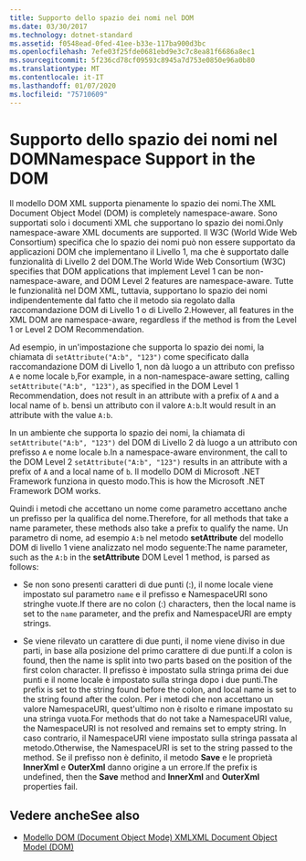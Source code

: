 ```yaml
---
title: Supporto dello spazio dei nomi nel DOM
ms.date: 03/30/2017
ms.technology: dotnet-standard
ms.assetid: f0548ead-0fed-41ee-b33e-117ba900d3bc
ms.openlocfilehash: 7efe03f25fde0681ebd9e3c7c8ea81f6686a8ec1
ms.sourcegitcommit: 5f236cd78cf09593c8945a7d753e0850e96a0b80
ms.translationtype: MT
ms.contentlocale: it-IT
ms.lasthandoff: 01/07/2020
ms.locfileid: "75710609"
---
```

# <a name="namespace-support-in-the-dom"></a><span data-ttu-id="17b9a-102">Supporto dello spazio dei nomi nel DOM</span><span class="sxs-lookup"><span data-stu-id="17b9a-102">Namespace Support in the DOM</span></span>
<span data-ttu-id="17b9a-103">Il modello DOM XML supporta pienamente lo spazio dei nomi.</span><span class="sxs-lookup"><span data-stu-id="17b9a-103">The XML Document Object Model (DOM) is completely namespace-aware.</span></span> <span data-ttu-id="17b9a-104">Sono supportati solo i documenti XML che supportano lo spazio dei nomi.</span><span class="sxs-lookup"><span data-stu-id="17b9a-104">Only namespace-aware XML documents are supported.</span></span> <span data-ttu-id="17b9a-105">Il W3C (World Wide Web Consortium) specifica che lo spazio dei nomi può non essere supportato da applicazioni DOM che implementano il Livello 1, ma che è supportato dalle funzionalità di Livello 2 del DOM.</span><span class="sxs-lookup"><span data-stu-id="17b9a-105">The World Wide Web Consortium (W3C) specifies that DOM applications that implement Level 1 can be non-namespace-aware, and DOM Level 2 features are namespace-aware.</span></span> <span data-ttu-id="17b9a-106">Tutte le funzionalità nel DOM XML, tuttavia, supportano lo spazio dei nomi indipendentemente dal fatto che il metodo sia regolato dalla raccomandazione DOM di Livello 1 o di Livello 2.</span><span class="sxs-lookup"><span data-stu-id="17b9a-106">However, all features in the XML DOM are namespace-aware, regardless if the method is from the Level 1 or Level 2 DOM Recommendation.</span></span>  
  
 <span data-ttu-id="17b9a-107">Ad esempio, in un'impostazione che supporta lo spazio dei nomi, la chiamata di `setAttribute("A:b", "123")` come specificato dalla raccomandazione DOM di Livello 1, non dà luogo a un attributo con prefisso `A` e nome locale `b`,</span><span class="sxs-lookup"><span data-stu-id="17b9a-107">For example, in a non-namespace-aware setting, calling `setAttribute("A:b", "123")`, as specified in the DOM Level 1 Recommendation, does not result in an attribute with a prefix of `A` and a local name of `b`.</span></span> <span data-ttu-id="17b9a-108">bensì un attributo con il valore `A:b`.</span><span class="sxs-lookup"><span data-stu-id="17b9a-108">It would result in an attribute with the value `A:b`.</span></span>  
  
 <span data-ttu-id="17b9a-109">In un ambiente che supporta lo spazio dei nomi, la chiamata di `setAttribute("A:b", "123")` del DOM di Livello 2 dà luogo a un attributo con prefisso `A` e nome locale `b`.</span><span class="sxs-lookup"><span data-stu-id="17b9a-109">In a namespace-aware environment, the call to the DOM Level 2 `setAttribute("A:b", "123")` results in an attribute with a prefix of `A` and a local name of `b`.</span></span> <span data-ttu-id="17b9a-110">Il modello DOM di Microsoft .NET Framework funziona in questo modo.</span><span class="sxs-lookup"><span data-stu-id="17b9a-110">This is how the Microsoft .NET Framework DOM works.</span></span>  
  
 <span data-ttu-id="17b9a-111">Quindi i metodi che accettano un nome come parametro accettano anche un prefisso per la qualifica del nome.</span><span class="sxs-lookup"><span data-stu-id="17b9a-111">Therefore, for all methods that take a name parameter, these methods also take a prefix to qualify the name.</span></span> <span data-ttu-id="17b9a-112">Un parametro di nome, ad esempio `A:b` nel metodo **setAttribute** del modello DOM di livello 1 viene analizzato nel modo seguente:</span><span class="sxs-lookup"><span data-stu-id="17b9a-112">The name parameter, such as the `A:b` in the **setAttribute** DOM Level 1 method, is parsed as follows:</span></span>  
  
- <span data-ttu-id="17b9a-113">Se non sono presenti caratteri di due punti (:), il nome locale viene impostato sul parametro `name` e il prefisso e NamespaceURI sono stringhe vuote.</span><span class="sxs-lookup"><span data-stu-id="17b9a-113">If there are no colon (:) characters, then the local name is set to the `name` parameter, and the prefix and NamespaceURI are empty strings.</span></span>  
  
- <span data-ttu-id="17b9a-114">Se viene rilevato un carattere di due punti, il nome viene diviso in due parti, in base alla posizione del primo carattere di due punti.</span><span class="sxs-lookup"><span data-stu-id="17b9a-114">If a colon is found, then the name is split into two parts based on the position of the first colon character.</span></span> <span data-ttu-id="17b9a-115">Il prefisso è impostato sulla stringa prima dei due punti e il nome locale è impostato sulla stringa dopo i due punti.</span><span class="sxs-lookup"><span data-stu-id="17b9a-115">The prefix is set to the string found before the colon, and local name is set to the string found after the colon.</span></span> <span data-ttu-id="17b9a-116">Per i metodi che non accettano un valore NamespaceURI, quest'ultimo non è risolto e rimane impostato su una stringa vuota.</span><span class="sxs-lookup"><span data-stu-id="17b9a-116">For methods that do not take a NamespaceURI value, the NamespaceURI is not resolved and remains set to empty string.</span></span> <span data-ttu-id="17b9a-117">In caso contrario, il NamespaceURI viene impostato sulla stringa passata al metodo.</span><span class="sxs-lookup"><span data-stu-id="17b9a-117">Otherwise, the NamespaceURI is set to the string passed to the method.</span></span> <span data-ttu-id="17b9a-118">Se il prefisso non è definito, il metodo **Save** e le proprietà **InnerXml** e **OuterXml** danno origine a un errore.</span><span class="sxs-lookup"><span data-stu-id="17b9a-118">If the prefix is undefined, then the **Save** method and **InnerXml** and **OuterXml** properties fail.</span></span>  
  
## <a name="see-also"></a><span data-ttu-id="17b9a-119">Vedere anche</span><span class="sxs-lookup"><span data-stu-id="17b9a-119">See also</span></span>

- [<span data-ttu-id="17b9a-120">Modello DOM (Document Object Mode) XML</span><span class="sxs-lookup"><span data-stu-id="17b9a-120">XML Document Object Model (DOM)</span></span>](../../../../docs/standard/data/xml/xml-document-object-model-dom.md)
